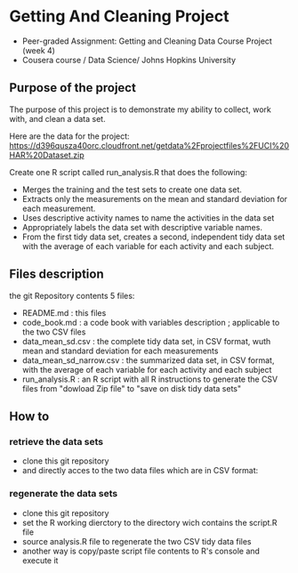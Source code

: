 # Getting And Cleaning Project
- Peer-graded Assignment: Getting and Cleaning Data Course Project (week 4)
- Cousera course / Data Science/ Johns Hopkins University

## Purpose of the project
The purpose of this project is to demonstrate my ability to collect, work with, and clean a data set.

Here are the data for the project:
https://d396qusza40orc.cloudfront.net/getdata%2Fprojectfiles%2FUCI%20HAR%20Dataset.zip

Create one R script called run_analysis.R that does the following:
- Merges the training and the test sets to create one data set.
- Extracts only the measurements on the mean and standard deviation for each measurement.
- Uses descriptive activity names to name the activities in the data set
- Appropriately labels the data set with descriptive variable names.
- From the first tidy data set, creates a second, independent tidy data set with the average of each variable for each activity and each subject.

## Files description
the git Repository contents 5 files:
- README.md : this files
- code_book.md : a code book with variables description ; applicable to the two CSV files
- data_mean_sd.csv : the complete tidy data set, in CSV format, wuth mean and standard deviation for each measurements
- data_mean_sd_narrow.csv : the summarized data set, in CSV format, with the average of each variable for each activity and each subject
- run_analysis.R : an R script with all R instructions to generate the CSV files from "dowload Zip file" to "save on disk tidy data sets"
   
## How to
### retrieve the data sets
- clone this git repository
- and directly acces to the two data files which are in CSV format:

### regenerate the data sets
- clone this git repository
- set the R working dierctory to the directory wich contains the script.R file
- source analysis.R file to regenerate the two CSV tidy data files
- another way is copy/paste script file contents to R's console and execute it
   
   
